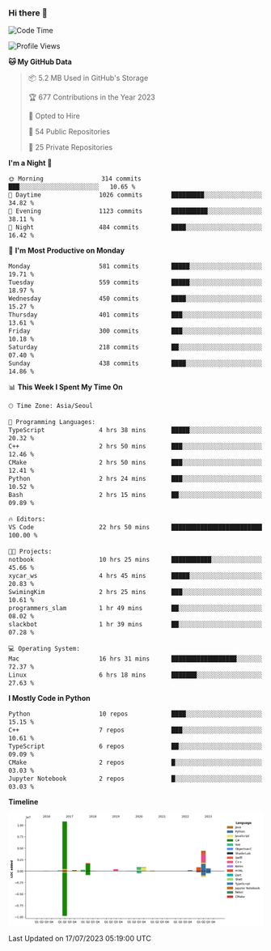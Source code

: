 ### Hi there 👋

<!--START_SECTION:waka-->
![Code Time](http://img.shields.io/badge/Code%20Time-23%20hrs%204%20mins-blue)

![Profile Views](http://img.shields.io/badge/Profile%20Views-295-blue)

**🐱 My GitHub Data** 

> 📦 5.2 MB Used in GitHub's Storage 
 > 
> 🏆 677 Contributions in the Year 2023
 > 
> 💼 Opted to Hire
 > 
> 📜 54 Public Repositories 
 > 
> 🔑 25 Private Repositories 
 > 
**I'm a Night 🦉** 

```text
🌞 Morning                314 commits         ███░░░░░░░░░░░░░░░░░░░░░░   10.65 % 
🌆 Daytime                1026 commits        █████████░░░░░░░░░░░░░░░░   34.82 % 
🌃 Evening                1123 commits        ██████████░░░░░░░░░░░░░░░   38.11 % 
🌙 Night                  484 commits         ████░░░░░░░░░░░░░░░░░░░░░   16.42 % 
```
📅 **I'm Most Productive on Monday** 

```text
Monday                   581 commits         █████░░░░░░░░░░░░░░░░░░░░   19.71 % 
Tuesday                  559 commits         █████░░░░░░░░░░░░░░░░░░░░   18.97 % 
Wednesday                450 commits         ████░░░░░░░░░░░░░░░░░░░░░   15.27 % 
Thursday                 401 commits         ███░░░░░░░░░░░░░░░░░░░░░░   13.61 % 
Friday                   300 commits         ███░░░░░░░░░░░░░░░░░░░░░░   10.18 % 
Saturday                 218 commits         ██░░░░░░░░░░░░░░░░░░░░░░░   07.40 % 
Sunday                   438 commits         ████░░░░░░░░░░░░░░░░░░░░░   14.86 % 
```


📊 **This Week I Spent My Time On** 

```text
🕑︎ Time Zone: Asia/Seoul

💬 Programming Languages: 
TypeScript               4 hrs 38 mins       █████░░░░░░░░░░░░░░░░░░░░   20.32 % 
C++                      2 hrs 50 mins       ███░░░░░░░░░░░░░░░░░░░░░░   12.46 % 
CMake                    2 hrs 50 mins       ███░░░░░░░░░░░░░░░░░░░░░░   12.41 % 
Python                   2 hrs 24 mins       ███░░░░░░░░░░░░░░░░░░░░░░   10.52 % 
Bash                     2 hrs 15 mins       ██░░░░░░░░░░░░░░░░░░░░░░░   09.89 % 

🔥 Editors: 
VS Code                  22 hrs 50 mins      █████████████████████████   100.00 % 

🐱‍💻 Projects: 
notbook                  10 hrs 25 mins      ███████████░░░░░░░░░░░░░░   45.66 % 
xycar_ws                 4 hrs 45 mins       █████░░░░░░░░░░░░░░░░░░░░   20.83 % 
SwimingKim               2 hrs 25 mins       ███░░░░░░░░░░░░░░░░░░░░░░   10.61 % 
programmers_slam         1 hr 49 mins        ██░░░░░░░░░░░░░░░░░░░░░░░   08.02 % 
slackbot                 1 hr 39 mins        ██░░░░░░░░░░░░░░░░░░░░░░░   07.28 % 

💻 Operating System: 
Mac                      16 hrs 31 mins      ██████████████████░░░░░░░   72.37 % 
Linux                    6 hrs 18 mins       ███████░░░░░░░░░░░░░░░░░░   27.63 % 
```

**I Mostly Code in Python** 

```text
Python                   10 repos            ████░░░░░░░░░░░░░░░░░░░░░   15.15 % 
C++                      7 repos             ███░░░░░░░░░░░░░░░░░░░░░░   10.61 % 
TypeScript               6 repos             ██░░░░░░░░░░░░░░░░░░░░░░░   09.09 % 
CMake                    2 repos             █░░░░░░░░░░░░░░░░░░░░░░░░   03.03 % 
Jupyter Notebook         2 repos             █░░░░░░░░░░░░░░░░░░░░░░░░   03.03 % 
```



**Timeline**

![Lines of Code chart](https://raw.githubusercontent.com/SwimingKim/SwimingKim/main/assets/bar_graph.png)


 Last Updated on 17/07/2023 05:19:00 UTC
<!--END_SECTION:waka-->

<!-- ![SwimingKim's GitHub stats](https://github-readme-stats.vercel.app/api?username=swimingkim&show_icons=true&theme=default&count_private=true&rank_icon=github&card_width=495)

![Top Langs](https://github-readme-stats.vercel.app/api/top-langs/?username=swimingkim&layout=compact&langs_count=10&card_width=495)

[![SwimingKim's wakatime stats](https://github-readme-stats.vercel.app/api/wakatime?username=swimingkim)](https://github.com/anuraghazra/github-readme-stats) -->

<!--
**SwimingKim/SwimingKim** is a ✨ _special_ ✨ repository because its `README.md` (this file) appears on your GitHub profile.

Here are some ideas to get you started:

- 🔭 I’m currently working on ...
- 🌱 I’m currently learning ...
- 👯 I’m looking to collaborate on ...
- 🤔 I’m looking for help with ...
- 💬 Ask me about ...
- 📫 How to reach me: ...
- 😄 Pronouns: ...
- ⚡ Fun fact: ...
-->
